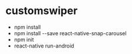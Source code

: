 # customswiper

- npm install
- npm install --save react-native-snap-carousel
- npm init
- react-native run-android
